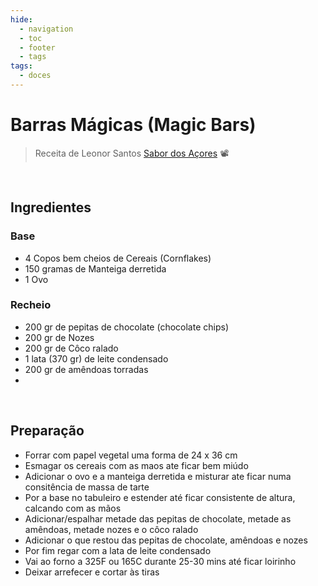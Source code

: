 ```yaml
---
hide:
  - navigation
  - toc
  - footer
  - tags
tags:
  - doces
---
```



# Barras Mágicas (Magic Bars)
> Receita de Leonor Santos [Sabor dos Açores](https://www.youtube.com/watch?v=grJYnsbY2t8) 📽️

<br>


## **Ingredientes**

### Base

* 4 Copos bem cheios de Cereais (Cornflakes)
* 150 gramas de Manteiga derretida
* 1 Ovo

### Recheio

* 200 gr de pepitas de chocolate (chocolate chips)
* 200 gr de Nozes
* 200 gr de Côco ralado
* 1 lata (370 gr) de leite condensado
* 200 gr de amêndoas torradas
* 


<br>

## **Preparação**

* Forrar com papel vegetal uma forma de 24 x 36 cm
* Esmagar os cereais com as maos ate ficar bem miúdo
* Adicionar o ovo e a manteiga derretida e misturar ate ficar numa consitência de massa de tarte
* Por a base no tabuleiro e estender até ficar consistente de altura, calcando com as mãos
* Adicionar/espalhar metade das pepitas de chocolate, metade as amêndoas, metade nozes e o côco ralado
* Adicionar o que restou das pepitas de chocolate, amêndoas e nozes
* Por fim regar com a lata de leite condensado
* Vai ao forno a 325F ou 165C durante 25-30 mins até ficar loirinho
* Deixar arrefecer e cortar às tiras